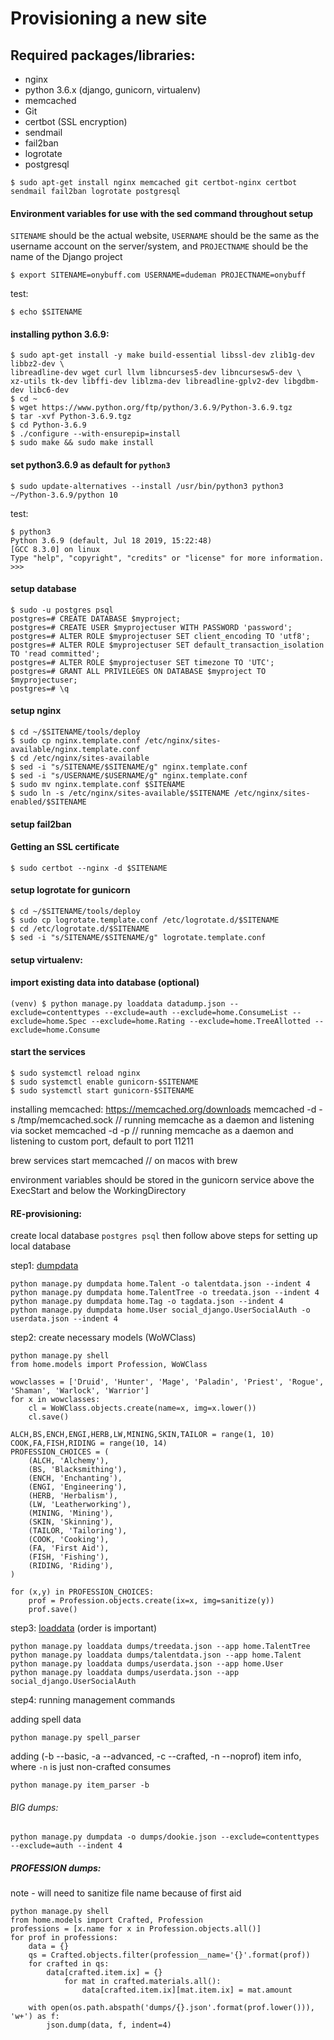 Provisioning a new site
===============================

## Required packages/libraries:

* nginx
* python 3.6.x (django, gunicorn, virtualenv)
* memcached
* Git
* certbot (SSL encryption)
* sendmail
* fail2ban
* logrotate
* postgresql

```
$ sudo apt-get install nginx memcached git certbot-nginx certbot sendmail fail2ban logrotate postgresql
```

#### Environment variables for use with the sed command throughout setup

`SITENAME` should be the actual website, `USERNAME` should be the same as the username account on the server/system, and `PROJECTNAME` should be the name of the Django project

```
$ export SITENAME=onybuff.com USERNAME=dudeman PROJECTNAME=onybuff
```
test:
```
$ echo $SITENAME
```
#### installing python 3.6.9:

```
$ sudo apt-get install -y make build-essential libssl-dev zlib1g-dev libbz2-dev \
libreadline-dev wget curl llvm libncurses5-dev libncursesw5-dev \
xz-utils tk-dev libffi-dev liblzma-dev libreadline-gplv2-dev libgdbm-dev libc6-dev
$ cd ~
$ wget https://www.python.org/ftp/python/3.6.9/Python-3.6.9.tgz
$ tar -xvf Python-3.6.9.tgz
$ cd Python-3.6.9
$ ./configure --with-ensurepip=install
$ sudo make && sudo make install
```

#### set python3.6.9 as default for  `python3`
```
$ sudo update-alternatives --install /usr/bin/python3 python3 ~/Python-3.6.9/python 10
```
test:
```
$ python3
Python 3.6.9 (default, Jul 18 2019, 15:22:48)
[GCC 8.3.0] on linux
Type "help", "copyright", "credits" or "license" for more information.
>>>
```

#### setup database
```
$ sudo -u postgres psql
postgres=# CREATE DATABASE $myproject;
postgres=# CREATE USER $myprojectuser WITH PASSWORD 'password';
postgres=# ALTER ROLE $myprojectuser SET client_encoding TO 'utf8';
postgres=# ALTER ROLE $myprojectuser SET default_transaction_isolation TO 'read committed';
postgres=# ALTER ROLE $myprojectuser SET timezone TO 'UTC';
postgres=# GRANT ALL PRIVILEGES ON DATABASE $myproject TO $myprojectuser;
postgres=# \q
```

#### setup nginx
```
$ cd ~/$SITENAME/tools/deploy
$ sudo cp nginx.template.conf /etc/nginx/sites-available/nginx.template.conf
$ cd /etc/nginx/sites-available
$ sed -i "s/SITENAME/$SITENAME/g" nginx.template.conf
$ sed -i "s/USERNAME/$USERNAME/g" nginx.template.conf
$ sudo mv nginx.template.conf $SITENAME
$ sudo ln -s /etc/nginx/sites-available/$SITENAME /etc/nginx/sites-enabled/$SITENAME
```

#### setup fail2ban

#### Getting an SSL certificate
```
$ sudo certbot --nginx -d $SITENAME
```

#### setup logrotate for gunicorn
```
$ cd ~/$SITENAME/tools/deploy
$ sudo cp logrotate.template.conf /etc/logrotate.d/$SITENAME
$ cd /etc/logrotate.d/$SITENAME
$ sed -i "s/SITENAME/$SITENAME/g" logrotate.template.conf
```
#### setup virtualenv:

#### import existing data into database (optional)
```
(venv) $ python manage.py loaddata datadump.json --exclude=contenttypes --exclude=auth --exclude=home.ConsumeList --exclude=home.Spec --exclude=home.Rating --exclude=home.TreeAllotted --exclude=home.Consume
```

#### start the services
```
$ sudo systemctl reload nginx
$ sudo systemctl enable gunicorn-$SITENAME
$ sudo systemctl start gunicorn-$SITENAME
```
installing memcached: https://memcached.org/downloads
memcached -d -s /tmp/memcached.sock // running memcache as a daemon and listening via socket
memcached -d -p <port> // running memcache as a daemon and listening to custom port, default to port 11211

brew services start memcached // on macos with brew

environment variables should be stored in the gunicorn service above the ExecStart and below the WorkingDirectory

#### RE-provisioning:
create local database `postgres psql` then follow above steps for setting up local database

step1: [dumpdata](https://docs.djangoproject.com/en/2.2/ref/django-admin/#dumpdata)
```
python manage.py dumpdata home.Talent -o talentdata.json --indent 4
python manage.py dumpdata home.TalentTree -o treedata.json --indent 4
python manage.py dumpdata home.Tag -o tagdata.json --indent 4
python manage.py dumpdata home.User social_django.UserSocialAuth -o userdata.json --indent 4

```

step2: create necessary models (WoWClass)
```
python manage.py shell
from home.models import Profession, WoWClass

wowclasses = ['Druid', 'Hunter', 'Mage', 'Paladin', 'Priest', 'Rogue', 'Shaman', 'Warlock', 'Warrior']
for x in wowclasses:
    cl = WoWClass.objects.create(name=x, img=x.lower())
    cl.save()

ALCH,BS,ENCH,ENGI,HERB,LW,MINING,SKIN,TAILOR = range(1, 10)
COOK,FA,FISH,RIDING = range(10, 14)
PROFESSION_CHOICES = (
    (ALCH, 'Alchemy'),
    (BS, 'Blacksmithing'),
    (ENCH, 'Enchanting'),
    (ENGI, 'Engineering'),
    (HERB, 'Herbalism'),
    (LW, 'Leatherworking'),
    (MINING, 'Mining'),
    (SKIN, 'Skinning'),
    (TAILOR, 'Tailoring'),
    (COOK, 'Cooking'),
    (FA, 'First Aid'),
    (FISH, 'Fishing'),
    (RIDING, 'Riding'),
)

for (x,y) in PROFESSION_CHOICES:
    prof = Profession.objects.create(ix=x, img=sanitize(y))
    prof.save()

```

step3: [loaddata](https://docs.djangoproject.com/en/2.2/ref/django-admin/#django-admin-loaddata) (order is important)
```
python manage.py loaddata dumps/treedata.json --app home.TalentTree
python manage.py loaddata dumps/talentdata.json --app home.Talent
python manage.py loaddata dumps/userdata.json --app home.User
python manage.py loaddata dumps/userdata.json --app social_django.UserSocialAuth
```

step4: running management commands

adding spell data
```
python manage.py spell_parser
```
adding (-b --basic, -a --advanced, -c --crafted, -n --noprof) item info, where `-n` is just non-crafted consumes
```
python manage.py item_parser -b
```

###### BIG dumps:

```
python manage.py dumpdata -o dumps/dookie.json --exclude=contenttypes --exclude=auth --indent 4
```
##### PROFESSION dumps:
note - will need to sanitize file name because of first aid

```
python manage.py shell
from home.models import Crafted, Profession
professions = [x.name for x in Profession.objects.all()]
for prof in professions:
    data = {}
    qs = Crafted.objects.filter(profession__name='{}'.format(prof))
    for crafted in qs:
        data[crafted.item.ix] = {}
            for mat in crafted.materials.all():
                data[crafted.item.ix][mat.item.ix] = mat.amount

    with open(os.path.abspath('dumps/{}.json'.format(prof.lower())), 'w+') as f:
        json.dump(data, f, indent=4)
```
